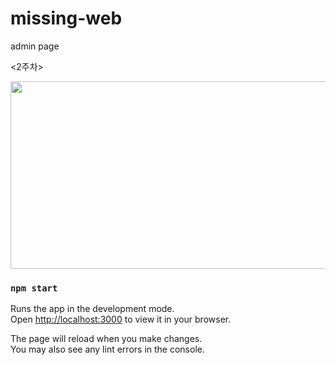 # missing-web

admin page

<2주차>

<img src=https://user-images.githubusercontent.com/95032287/202389252-c720a511-c7d7-42fa-8c68-7ac5ea268a9d.png width="600" height="300"/>


### `npm start`

Runs the app in the development mode.\
Open [http://localhost:3000](http://localhost:3000) to view it in your browser.

The page will reload when you make changes.\
You may also see any lint errors in the console.
